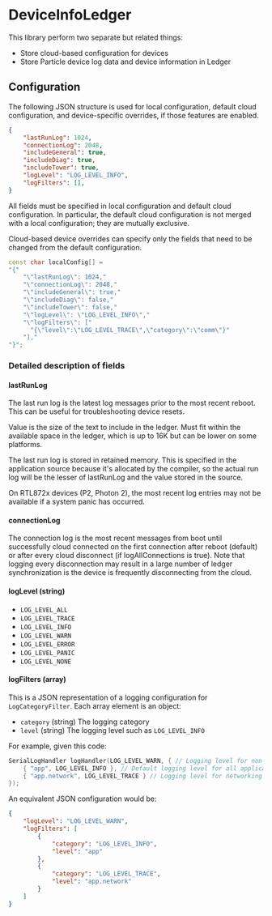 # DeviceInfoLedger

This library perform two separate but related things:

- Store cloud-based configuration for devices
- Store Particle device log data and device information in Ledger


## Configuration

The following JSON structure is used for local configuration, default cloud configuration, and device-specific overrides, if those features are enabled.

```json
{
    "lastRunLog": 1024,
    "connectionLog": 2048,
    "includeGeneral": true,
    "includeDiag": true,
    "includeTower": true,
    "logLevel": "LOG_LEVEL_INFO",
    "logFilters": [],
}
```

All fields must be specified in local configuration and default cloud configuration. In particular, the default cloud configuration is not merged
with a local configuration; they are mutually exclusive. 

Cloud-based device overrides can specify only the fields that need to be changed from the default configuration.


```cpp
const char localConfig[] = 
"{"
    "\"lastRunLog\": 1024,"
    "\"connectionLog\": 2048,"
    "\"includeGeneral\": true,"
    "\"includeDiag\": false,"
    "\"includeTower\": false,"
    "\"logLevel\": \"LOG_LEVEL_INFO\","
    "\"logFilters\": ["
      "{\"level\":\"LOG_LEVEL_TRACE\",\"category\":\"comm\"}"
    "],"
"}";
```

### Detailed description of fields

#### lastRunLog

The last run log is the latest log messages prior to the most recent reboot. This can be useful for troubleshooting device resets.

Value is the size of the text to include in the ledger. Must fit within the available space in the ledger, which is up to 16K but
can be lower on some platforms.

The last run log is stored in retained memory. This is specified in the application source because it's allocated by the compiler,
so the actual run log will be the lesser of lastRunLog and the value stored in the source.

On RTL872x devices (P2, Photon 2), the most recent log entries may not be available if a system panic has occurred.

#### connectionLog

The connection log is the most recent messages from boot until successfully cloud connected on the first connection after
reboot (default) or after every cloud disconnect (if logAllConnections is true). Note that logging every disconnection
may result in a large number of ledger synchronization is the device is frequently disconnecting from the cloud.


#### logLevel (string)

- `LOG_LEVEL_ALL`
- `LOG_LEVEL_TRACE`
- `LOG_LEVEL_INFO`
- `LOG_LEVEL_WARN`
- `LOG_LEVEL_ERROR`
- `LOG_LEVEL_PANIC`
- `LOG_LEVEL_NONE`


#### logFilters (array)

This is a JSON representation of a logging configuration for `LogCategoryFilter`. Each array element is an object:

- `category` (string) The logging category 
- `level` (string) The logging level such as `LOG_LEVEL_INFO` 

For example, given this code:

```cpp
SerialLogHandler logHandler(LOG_LEVEL_WARN, { // Logging level for non-application messages
    { "app", LOG_LEVEL_INFO }, // Default logging level for all application messages
    { "app.network", LOG_LEVEL_TRACE } // Logging level for networking messages
});
```

An equivalent JSON configuration would be:

```json
{
    "logLevel": "LOG_LEVEL_WARN",
    "logFilters": [
        {
            "category": "LOG_LEVEL_INFO",
            "level": "app"
        },
        {
            "category": "LOG_LEVEL_TRACE",
            "level": "app.network"
        }
    ]
}
```
